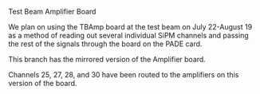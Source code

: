 Test Beam Amplifier Board


We plan on using the TBAmp board at the test beam on July 22-August 19 as a method of 
reading out several individual SiPM channels and passing the rest of the signals through
the board on the PADE card. 


This branch has the mirrored version of the Amplifier board. 

Channels 25, 27, 28, and 30 have been routed to the amplifiers on this version of the board. 


 




